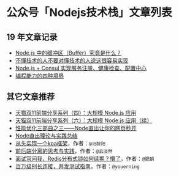 # 公众号「Nodejs技术栈」文章列表

## 19 年文章记录

* [Node.js 中的缓冲区（Buffer）究竟是什么？](https://mp.weixin.qq.com/s?__biz=MzIyNDU2NTc5Mw==&mid=2247483777&idx=1&sn=822c890c7094dee92f2b2e1ec0b6c05a&chksm=e80c4ecfdf7bc7d9f7219169384bfec36502930ad94e200b11e77980b3e48cff2cfbf669fd48&token=1564988247&lang=zh_CN#rd)
* [不懂技术的人不要对懂技术的人说这很容易实现](https://mp.weixin.qq.com/s?__biz=MzIyNDU2NTc5Mw==&mid=2247483747&idx=1&sn=81f73596da058bd3cc2c0bd660eb8d53&chksm=e80c4e2ddf7bc73b40fff9df7e7c5c7135445d830571548157b7a98f0734558488bd0c4d05e2&token=1799821424&lang=zh_CN#rd)
* [Node.js + Consul 实现服务注册、健康检查、配置中心](https://mp.weixin.qq.com/s?__biz=MzIyNDU2NTc5Mw==&mid=2247483742&idx=1&sn=0a9d4e75324a2399da9d811d3e6baae8&chksm=e80c4e10df7bc7064011f737fa08715a8b5db24a2ba52694ea1dc7cc3f16d8f4466b66401c73&token=1600964791&lang=zh_CN#rd)
* [编程能力的四种境界](https://mp.weixin.qq.com/s?__biz=MzIyNDU2NTc5Mw==&mid=2247483741&idx=1&sn=79870410f12db9255ae0cf109636e95f&chksm=e80c4e13df7bc705961f4c4e2ad13d4715abbf5a84d11509b20065c93ad0a5b110e170a05427&token=1600964791&lang=zh_CN#rd)


## 其它文章推荐

* [天猫双11前端分享系列（四）：大规模 Node.js 应用](https://github.com/tmallfe/tmallfe.github.io/issues/28)
* [天猫双11前端分享系列（六）：大规模 Node.js 应用（续）](https://github.com/tmallfe/tmallfe.github.io/issues/30)
* [性能优化三部曲之三——Node直出让你的网页秒开](https://github.com/lcxfs1991/blog/issues/6)
* [Node直出理论与实践总结](https://github.com/joeyguo/blog/issues/8)
* [从头实现一个koa框架](https://zhuanlan.zhihu.com/p/35040744)，作者：```@马龄阳```
* [前后端分离的思考与实践](https://frontenddev.org/link/full-stack-development-with-nodejs-1.html)，作者：```@云淡然```
* [面试官问我，Redis分布式锁如何续期？懵了](https://mp.weixin.qq.com/s/y-8W6H9JriUv557Nhudpow)，作者：```@肥朝```
* [百万级别长连接，并发测试指南](https://blog.51cto.com/youerning/2089930?lb)，作者：```@youerning```



